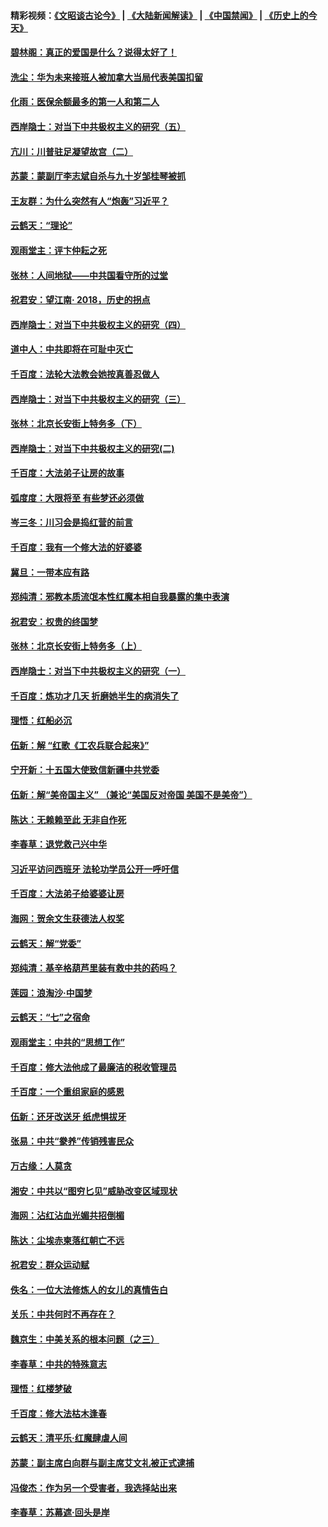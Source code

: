#### 精彩视频：[《文昭谈古论今》](https://github.com/gfw-breaker/wenzhao/blob/master/README.md?t=12070332) | [《大陆新闻解读》](https://github.com/gfw-breaker/ntdtv-comedy/blob/master/README.md?t=12070332) | [《中国禁闻》](https://github.com/gfw-breaker/ntdtv-news/blob/master/README.md?t=12070332) | [《历史上的今天》](https://github.com/gfw-breaker/today-in-history/blob/master/README.md?t=12070332) 

#### [碧林阁：真正的爱国是什么？说得太好了！](../pages/nsc993/n10896196.md?t=12070332) 

#### [洗尘：华为未来接班人被加拿大当局代表美国扣留](../pages/nsc993/n10896171.md?t=12070332) 

#### [化雨：医保余额最多的第一人和第二人](../pages/nsc993/n10894411.md?t=12070332) 

#### [西岸隐士：对当下中共极权主义的研究（五）](../pages/nsc993/n10894095.md?t=12070332) 

#### [亢川：川普驻足凝望故宫（二）](../pages/nsc993/n10893924.md?t=12070332) 

#### [苏蒙：蒙副厅李志斌自杀与九十岁邹桂琴被抓](../pages/nsc993/n10893359.md?t=12070332) 

#### [王友群：为什么突然有人“炮轰”习近平？](../pages/nsc993/n10892978.md?t=12070332) 

#### [云鹤天：“理论”](../pages/nsc993/n10893043.md?t=12070332) 

#### [观雨堂主：评卞仲耘之死](../pages/nsc993/n10891901.md?t=12070332) 

#### [张林：人间地狱——中共国看守所的过堂](../pages/nsc993/n10891002.md?t=12070332) 

#### [祝君安：望江南‧ 2018，历史的拐点](../pages/nsc993/n10889460.md?t=12070332) 

#### [西岸隐士：对当下中共极权主义的研究（四）](../pages/nsc993/n10887490.md?t=12070332) 

#### [道中人：中共即将在可耻中灭亡](../pages/nsc993/n10887956.md?t=12070332) 

#### [千百度：法轮大法教会她按真善忍做人](../pages/nsc993/n10887637.md?t=12070332) 

#### [西岸隐士：对当下中共极权主义的研究（三）](../pages/nsc993/n10882983.md?t=12070332) 

#### [张林：北京长安街上特务多（下）](../pages/nsc993/n10884987.md?t=12070332) 

#### [西岸隐士：对当下中共极权主义的研究(二)](../pages/nsc993/n10878756.md?t=12070332) 

#### [千百度：大法弟子让房的故事](../pages/nsc993/n10883156.md?t=12070332) 

#### [弧度度：大限将至 有些梦还必须做](../pages/nsc993/n10882718.md?t=12070332) 

#### [岑三冬：川习会是捣红营的前言](../pages/nsc993/n10881767.md?t=12070332) 

#### [千百度：我有一个修大法的好婆婆](../pages/nsc993/n10880660.md?t=12070332) 

#### [冀旦：一带本应有路](../pages/nsc993/n10880340.md?t=12070332) 

#### [郑纯清：邪教本质流氓本性红魔本相自我暴露的集中表演](../pages/nsc993/n10880329.md?t=12070332) 

#### [祝君安：权贵的终国梦](../pages/nsc993/n10880242.md?t=12070332) 

#### [张林：北京长安街上特务多（上）](../pages/nsc993/n10880009.md?t=12070332) 

#### [西岸隐士：对当下中共极权主义的研究（一）](../pages/nsc993/n10878740.md?t=12070332) 

#### [千百度：炼功才几天 折磨她半生的病消失了](../pages/nsc993/n10878447.md?t=12070332) 

#### [理悟：红船必沉](../pages/nsc993/n10877545.md?t=12070332) 

#### [伍新：解 “红歌《工农兵联合起来》”](../pages/nsc993/n10876264.md?t=12070332) 

#### [宁开新：十五国大使致信新疆中共党委](../pages/nsc993/n10876212.md?t=12070332) 

#### [伍新：解“美帝国主义” （兼论“美国反对帝国 美国不是美帝”）](../pages/nsc993/n10874688.md?t=12070332) 

#### [陈达：无赖赖至此 无非自作死](../pages/nsc993/n10874640.md?t=12070332) 

#### [李春草：退党救己兴中华](../pages/nsc993/n10874600.md?t=12070332) 

#### [习近平访问西班牙 法轮功学员公开一呼吁信](../pages/nsc993/n10873818.md?t=12070332) 

#### [千百度：大法弟子给婆婆让房](../pages/nsc993/n10870567.md?t=12070332) 

#### [海网：贺余文生获德法人权奖](../pages/nsc993/n10869990.md?t=12070332) 

#### [云鹤天：解“党委”](../pages/nsc993/n10869977.md?t=12070332) 

#### [郑纯清：基辛格葫芦里装有救中共的药吗？](../pages/nsc993/n10868192.md?t=12070332) 

#### [莲园：浪淘沙‧中国梦](../pages/nsc993/n10868184.md?t=12070332) 

#### [云鹤天：“七”之宿命](../pages/nsc993/n10868163.md?t=12070332) 

#### [观雨堂主：中共的“思想工作”](../pages/nsc993/n10868076.md?t=12070332) 

#### [千百度：修大法他成了最廉洁的税收管理员](../pages/nsc993/n10867964.md?t=12070332) 

#### [千百度：一个重组家庭的感恩](../pages/nsc993/n10865204.md?t=12070332) 

#### [伍新：还牙改送牙 纸虎惧拔牙](../pages/nsc993/n10863679.md?t=12070332) 

#### [张易：中共“豢养”传销残害民众](../pages/nsc993/n10864740.md?t=12070332) 

#### [万古缘：人莫贪](../pages/nsc993/n10863667.md?t=12070332) 

#### [湘安：中共以“图穷匕见”威胁改变区域现状](../pages/nsc993/n10864609.md?t=12070332) 

#### [海网：沾红沾血光媚共招倒楣](../pages/nsc993/n10863591.md?t=12070332) 

#### [陈达：尘埃赤柬落红朝亡不远](../pages/nsc993/n10863562.md?t=12070332) 

#### [祝君安：群众运动赋](../pages/nsc993/n10863448.md?t=12070332) 

#### [佚名：一位大法修炼人的女儿的真情告白](../pages/nsc993/n10861395.md?t=12070332) 

#### [关乐：中共何时不再存在？](../pages/nsc993/n10860742.md?t=12070332) 

#### [魏京生：中美关系的根本问题（之三）](../pages/nsc993/n10860643.md?t=12070332) 

#### [李春草：中共的特殊意志](../pages/nsc993/n10860705.md?t=12070332) 

#### [理悟：红楼梦破](../pages/nsc993/n10855545.md?t=12070332) 

#### [千百度：修大法枯木逢春](../pages/nsc993/n10855876.md?t=12070332) 

#### [云鹤天：清平乐‧红魔肆虐人间](../pages/nsc993/n10855540.md?t=12070332) 

#### [苏蒙：副主席白向群与副主席艾文礼被正式逮捕](../pages/nsc993/n10853816.md?t=12070332) 

#### [冯俊杰：作为另一个受害者，我选择站出来](../pages/nsc993/n10854203.md?t=12070332) 

#### [李春草：苏幕遮‧回头是岸](../pages/nsc993/n10853697.md?t=12070332) 

